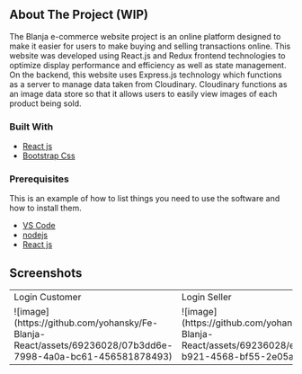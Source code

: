 <!-- ABOUT THE PROJECT -->

## About The Project (WIP)

The Blanja e-commerce website project is an online platform designed to make it easier for users to make buying and selling transactions online. This website was developed using React.js and Redux frontend technologies to optimize display performance and efficiency as well as state management. On the backend, this website uses Express.js technology which functions as a server to manage data taken from Cloudinary. Cloudinary functions as an image data store so that it allows users to easily view images of each product being sold.

### Built With

- [React js](https://reactjs.org/)
- [Bootstrap Css](https://getbootstrap.com/)

### Prerequisites

This is an example of how to list things you need to use the software and how to install them.
- [VS Code](https://code.visualstudio.com/)
- [nodejs](https://nodejs.org/en/download/)
- [React js](https://reactjs.org/)

## Screenshots

<table>
  <tr>
    <td>Login Customer</td>
    <td>Login Seller</td>
  </tr>
  <tr>
    <td>![image](https://github.com/yohansky/Fe-Blanja-React/assets/69236028/07b3dd6e-7998-4a0a-bc61-456581878493)</td>
    <td>![image](https://github.com/yohansky/Fe-Blanja-React/assets/69236028/eb339991-b921-4568-bf55-2e05abe92e97)</td>
  </tr>
</table>
  
